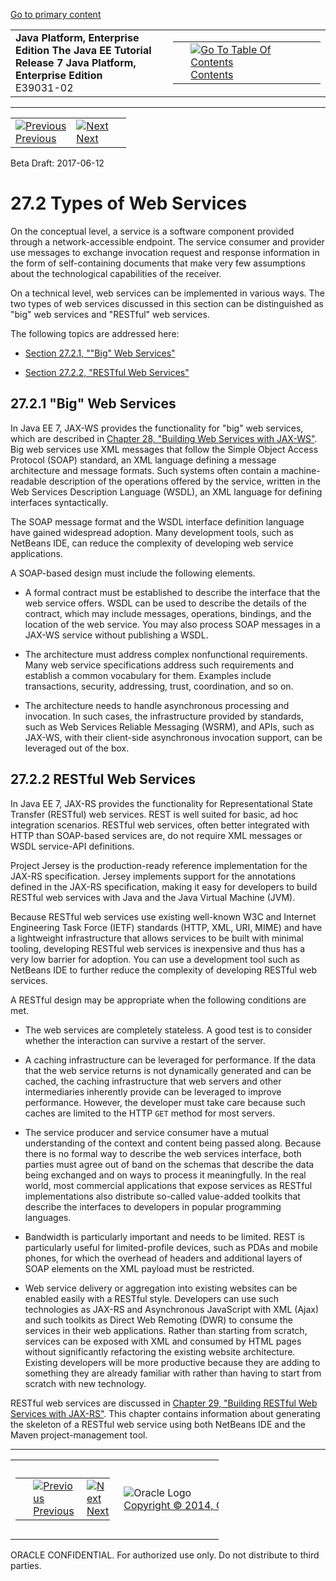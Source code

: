 [Go to primary content](#BEGIN)

<table>
<colgroup>
<col width="50%" />
<col width="50%" />
</colgroup>
<tbody>
<tr class="odd">
<td><strong>Java Platform, Enterprise Edition The Java EE Tutorial</strong><br />
<strong>Release 7 Java Platform, Enterprise Edition</strong><br />
E39031-02</td>
<td><table>
<tbody>
<tr class="odd">
<td> </td>
<td><a href="toc.htm"><img src="../../dcommon/gifs/toc.gif" alt="Go To Table Of Contents" /><br />
<span class="icon">Contents</span></a></td>
</tr>
</tbody>
</table></td>
</tr>
</tbody>
</table>

-----

<table>
<tbody>
<tr class="odd">
<td><a href="webservices-intro001.htm"><img src="../../dcommon/gifs/leftnav.gif" alt="Previous" /><br />
<span class="icon">Previous</span></a> </td>
<td><a href="webservices-intro003.htm"><img src="../../dcommon/gifs/rightnav.gif" alt="Next" /><br />
<span class="icon">Next</span></a></td>
<td> </td>
</tr>
</tbody>
</table>

Beta Draft: 2017-06-12

# 27.2 Types of Web Services

On the conceptual level, a service is a software component provided
through a network-accessible endpoint. The service consumer and provider
use messages to exchange invocation request and response information in
the form of self-containing documents that make very few assumptions
about the technological capabilities of the receiver.

On a technical level, web services can be implemented in various ways.
The two types of web services discussed in this section can be
distinguished as "big" web services and "RESTful" web services.

The following topics are addressed here:

  - [Section 27.2.1, ""Big" Web Services"](#GKCDG)

  - [Section 27.2.2, "RESTful Web Services"](#GKCAW)

## 27.2.1 "Big" Web Services

In Java EE 7, JAX-WS provides the functionality for "big" web services,
which are described in [Chapter 28, "Building Web Services with
JAX-WS"](jaxws.htm#BNAYL). Big web services use XML messages that follow
the Simple Object Access Protocol (SOAP) standard, an XML language
defining a message architecture and message formats. Such systems often
contain a machine-readable description of the operations offered by the
service, written in the Web Services Description Language (WSDL), an XML
language for defining interfaces syntactically.

The SOAP message format and the WSDL interface definition language have
gained widespread adoption. Many development tools, such as NetBeans
IDE, can reduce the complexity of developing web service applications.

A SOAP-based design must include the following elements.

  - A formal contract must be established to describe the interface that
    the web service offers. WSDL can be used to describe the details of
    the contract, which may include messages, operations, bindings, and
    the location of the web service. You may also process SOAP messages
    in a JAX-WS service without publishing a WSDL.

  - The architecture must address complex nonfunctional requirements.
    Many web service specifications address such requirements and
    establish a common vocabulary for them. Examples include
    transactions, security, addressing, trust, coordination, and so on.

  - The architecture needs to handle asynchronous processing and
    invocation. In such cases, the infrastructure provided by standards,
    such as Web Services Reliable Messaging (WSRM), and APIs, such as
    JAX-WS, with their client-side asynchronous invocation support, can
    be leveraged out of the box.

## 27.2.2 RESTful Web Services

In Java EE 7, JAX-RS provides the functionality for Representational
State Transfer (RESTful) web services. REST is well suited for basic, ad
hoc integration scenarios. RESTful web services, often better integrated
with HTTP than SOAP-based services are, do not require XML messages or
WSDL service-API definitions.

Project Jersey is the production-ready reference implementation for the
JAX-RS specification. Jersey implements support for the annotations
defined in the JAX-RS specification, making it easy for developers to
build RESTful web services with Java and the Java Virtual Machine (JVM).

Because RESTful web services use existing well-known W3C and Internet
Engineering Task Force (IETF) standards (HTTP, XML, URI, MIME) and have
a lightweight infrastructure that allows services to be built with
minimal tooling, developing RESTful web services is inexpensive and thus
has a very low barrier for adoption. You can use a development tool such
as NetBeans IDE to further reduce the complexity of developing RESTful
web services.

A RESTful design may be appropriate when the following conditions are
met.

  - The web services are completely stateless. A good test is to
    consider whether the interaction can survive a restart of the
    server.

  - A caching infrastructure can be leveraged for performance. If the
    data that the web service returns is not dynamically generated and
    can be cached, the caching infrastructure that web servers and other
    intermediaries inherently provide can be leveraged to improve
    performance. However, the developer must take care because such
    caches are limited to the HTTP `GET` method for most servers.

  - The service producer and service consumer have a mutual
    understanding of the context and content being passed along. Because
    there is no formal way to describe the web services interface, both
    parties must agree out of band on the schemas that describe the data
    being exchanged and on ways to process it meaningfully. In the real
    world, most commercial applications that expose services as RESTful
    implementations also distribute so-called value-added toolkits that
    describe the interfaces to developers in popular programming
    languages.

  - Bandwidth is particularly important and needs to be limited. REST is
    particularly useful for limited-profile devices, such as PDAs and
    mobile phones, for which the overhead of headers and additional
    layers of SOAP elements on the XML payload must be restricted.

  - Web service delivery or aggregation into existing websites can be
    enabled easily with a RESTful style. Developers can use such
    technologies as JAX-RS and Asynchronous JavaScript with XML (Ajax)
    and such toolkits as Direct Web Remoting (DWR) to consume the
    services in their web applications. Rather than starting from
    scratch, services can be exposed with XML and consumed by HTML pages
    without significantly refactoring the existing website architecture.
    Existing developers will be more productive because they are adding
    to something they are already familiar with rather than having to
    start from scratch with new technology.

RESTful web services are discussed in [Chapter 29, "Building RESTful Web
Services with JAX-RS"](jaxrs.htm#GIEPU). This chapter contains
information about generating the skeleton of a RESTful web service using
both NetBeans IDE and the Maven project-management tool.

-----

<table style="width:66%;">
<colgroup>
<col width="33%" />
<col width="0%" />
<col width="33%" />
</colgroup>
<tbody>
<tr class="odd">
<td><table style="width:96%;">
<colgroup>
<col width="0%" />
<col width="48%" />
<col width="48%" />
</colgroup>
<tbody>
<tr class="odd">
<td> </td>
<td><a href="webservices-intro001.htm"><img src="../../dcommon/gifs/leftnav.gif" alt="Previous" /><br />
<span class="icon">Previous</span></a> </td>
<td><a href="webservices-intro003.htm"><img src="../../dcommon/gifs/rightnav.gif" alt="Next" /><br />
<span class="icon">Next</span></a></td>
</tr>
</tbody>
</table></td>
<td><img src="../../dcommon/gifs/oracle.gif" alt="Oracle Logo" class="copyrightlogo" /> <a href="../../dcommon/html/cpyr.htm"><br />
<span class="copyrightlogo">Copyright © 2014, Oracle and/or its affiliates. All rights reserved.</span></a></td>
<td><table>
<tbody>
<tr class="odd">
<td> </td>
<td><a href="toc.htm"><img src="../../dcommon/gifs/toc.gif" alt="Go To Table Of Contents" /><br />
<span class="icon">Contents</span></a></td>
</tr>
</tbody>
</table></td>
</tr>
</tbody>
</table>

ORACLE CONFIDENTIAL. For authorized use only. Do not distribute to third parties.
